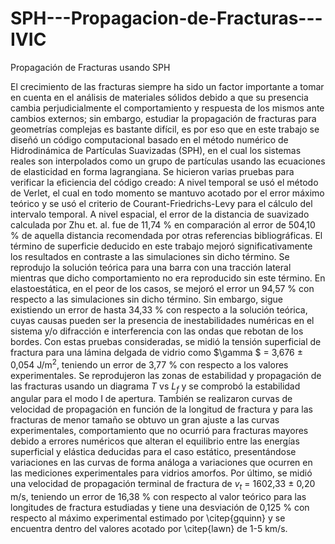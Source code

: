 # SPH---Propagacion-de-Fracturas---IVIC
Propagación de Fracturas usando SPH

El crecimiento de las fracturas siempre ha sido un factor importante a tomar en cuenta en el análisis de materiales sólidos debido a que su presencia cambia perjudicialmente el comportamiento y respuesta de los mismos ante cambios externos; sin embargo, estudiar la propagación de fracturas para geometrías complejas es bastante difícil, es por eso que en este trabajo se diseñó un código computacional basado en el método numérico de Hidrodinámica de Partículas Suavizadas (SPH), en el cual los sistemas reales son interpolados como un grupo de partículas usando las ecuaciones de elasticidad en forma lagrangiana.  Se hicieron varias pruebas para verificar la eficiencia del código creado: A nivel temporal se usó el método de Verlet, el cual en todo momento se mantuvo acotado por el error máximo teórico y se usó el criterio de Courant-Friedrichs-Levy para el cálculo del intervalo temporal. A nivel espacial, el error de la distancia de suavizado calculada por Zhu et. al. fue de 11,74 \% en comparación al error de 504,10 \% de aquella distancia recomendada por otras referencias bibliográficas. El término de superficie deducido en este trabajo mejoró significativamente los resultados en contraste a las simulaciones sin dicho término. Se reprodujo  la solución teórica para una barra con una tracción lateral mientras que dicho comportamiento no era reproducido sin este término. En elastoestática, en el peor de los casos, se mejoró el error un 94,57 \% con respecto a las simulaciones sin dicho término. Sin embargo, sigue existiendo un error de hasta 34,33 \% con respecto a la solución teórica, cuyas causas pueden ser la presencia de inestabilidades numéricas en el sistema  y/o difracción e interferencia con las ondas que rebotan de los bordes. Con estas pruebas consideradas, se midió la tensión superficial de fractura para una lámina delgada de vidrio como $\gamma $ = 3,676 $\pm$ 0,054 J/m$^2$, teniendo un error de 3,77 \% con respecto a los valores experimentales.  Se reprodujeron las zonas de estabilidad y propagación de las fracturas usando un diagrama $T$ vs $L_f$ y se comprobó la estabilidad angular para el modo I de apertura.   También se realizaron curvas de velocidad de propagación en función de la longitud de fractura y para las fracturas de menor tamaño se obtuvo un gran ajuste a las curvas experimentales, comportamiento que no ocurrió para fracturas mayores debido a errores numéricos que alteran el equilibrio entre las energías superficial y elástica deducidas para el caso estático, presentándose variaciones en las curvas de forma análoga a variaciones que ocurren en las mediciones experimentales para vidrios amorfos. Por último, se midió una velocidad de propagación terminal de fractura  de $v_t$ = 1602,33 $\pm$ 0,20 m/s, teniendo un error de 16,38 \% con respecto al valor teórico para las longitudes de fractura estudiadas y tiene una desviación de 0,125 \% con respecto al máximo experimental estimado por \citep{gquinn} y se encuentra dentro del valores acotado por \citep{lawn} de 1-5 km/s.
